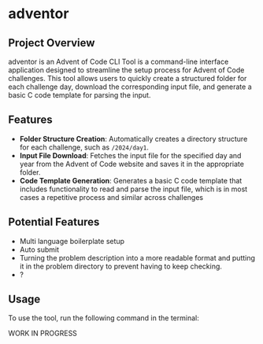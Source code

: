# adventor

## Project Overview

adventor is an Advent of Code CLI Tool is a command-line interface application designed to streamline the setup process for Advent of Code challenges. This tool allows users to quickly create a structured folder for each challenge day, download the corresponding input file, and generate a basic C code template for parsing the input.

## Features

- **Folder Structure Creation**: Automatically creates a directory structure for each challenge, such as `/2024/day1`.
- **Input File Download**: Fetches the input file for the specified day and year from the Advent of Code website and saves it in the appropriate folder.
- **Code Template Generation**: Generates a basic C code template that includes functionality to read and parse the input file, which is in most cases a repetitive process and similar across challenges

## Potential Features 
- Multi language boilerplate setup
- Auto submit
- Turning the problem description into a more readable format and putting it in the problem directory to prevent having to keep checking.
- ?

## Usage

To use the tool, run the following command in the terminal:

WORK IN PROGRESS
